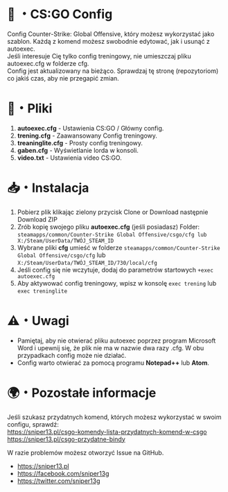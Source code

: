# 🔫 ・CS:GO Config
Config Counter-Strike: Global Offensive, który możesz wykorzystać jako szablon. Każdą z komend możesz swobodnie edytować, jak i usunąć z autoexec.  
Jeśli interesuje Cię tylko config treningowy, nie umieszczaj pliku autoexec.cfg w folderze cfg.  
Config jest aktualizowany na bieżąco. Sprawdzaj tę stronę (repozytoriom) co jakiś czas, aby nie przegapić zmian.

# 📃・Pliki
1. **autoexec.cfg** - Ustawienia CS:GO / Główny config.
2. **trening.cfg** - Zaawansowany Config treningowy.
3. **treaninglite.cfg** - Prosty config treningowy.
4. **gaben.cfg** - Wyświetlanie lorda w konsoli.
5. **video.txt** - Ustawienia video CS:GO.

# 📥・Instalacja
1. Pobierz plik klikając zielony przycisk Clone or Download następnie Download ZIP
2. Zrób kopię swojego pliku **autoexec.cfg** (jeśli posiadasz) Folder: `steamapps/common/Counter-Strike Global Offensive/csgo/cfg lub X:/Steam/UserData/TWÓJ_STEAM_ID`
3. Wybrane pliki **cfg** umieść w folderze `steamapps/common/Counter-Strike Global Offensive/csgo/cfg` lub `X:/Steam/UserData/TWÓJ_STEAM_ID/730/local/cfg`
4. Jeśli config się nie wczytuje, dodaj do parametrów startowych `+exec autoexec.cfg`
5. Aby aktywować config treningowy, wpisz w konsolę `exec trening` lub `exec treninglite`

# ⚠️・Uwagi
- Pamiętaj, aby nie otwierać pliku autoexec poprzez program Microsoft Word i upewnij się, że plik nie ma w nazwie dwa razy .cfg. W obu przypadkach config może nie działać.
- Config warto otwierać za pomocą programu **Notepad++** lub **Atom**.

# 🌍・Pozostałe informacje
Jeśli szukasz przydatnych komend, których możesz wykorzystać w swoim configu, sprawdź:  
https://sniper13.pl/csgo-komendy-lista-przydatnych-komend-w-csgo  
https://sniper13.pl/csgo-przydatne-bindy

W razie problemów możesz otworzyć Issue na GitHub.

- https://sniper13.pl  
- https://facebook.com/sniper13g  
- https://twitter.com/sniper13g